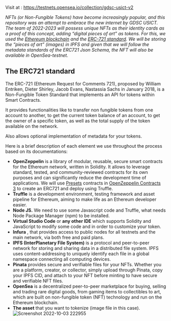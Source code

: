 Visit at : https://testnets.opensea.io/collection/gdsc-usict-v2


*NFTs (or Non-Fungible Tokens) have become increasingly popular, and this repository was an attempt to embrace the new internet by GDSC USICT. The team of 2022-2023 will possess unique NFTs as their identity cards as a proof of this concept, adding “digital pieces of art” as tokens. For this, we  used the [Ethereum blockchain](https://ethereum.org/en/) and the [ERC-721 standard](https://ethereum.org/es/developers/docs/standards/tokens/erc-721/). We will be storing the “pieces of art” (images) in IPFS and given that we will follow the metadata standards of the ERC721 Json Schema, the NFT will also be available in OpenSea-testnet.*

## T**he ERC721 standard**

The ERC-721 (Ethereum Request for Comments 721), proposed by William Entriken, Dieter Shirley, Jacob Evans, Nastassia Sachs in January 2018, is a Non-Fungible Token Standard that implements an API for tokens within Smart Contracts.

It provides functionalities like to transfer non fungible tokens from one account to another, to get the current token balance of an account, to get the owner of a specific token, as well as the total supply of the token available on the network.

Also allows optional implementation of metadata for your tokens.

Here is a brief description of each element we use throughout the process based on its documentations:

- **OpenZeppelin** is a library of modular, reusable, secure smart contracts for the Ethereum network, written in Solidity. It allows to leverage standard, tested, and community-reviewed contracts for its own purposes and can significantly reduce the development time of applications. We will use [Presets](https://docs.openzeppelin.com/contracts/3.x/api/presets) contracts in [OpenZeppelin Contracts 3](https://docs.openzeppelin.com/contracts/3.x/) to create an ERC721 and deploy using Truffle.
- **Truffle** is a development environment, testing framework and asset pipeline for Ethereum, aiming to make life as an Ethereum developer easier.
- **Node JS.** We need to use some Javascript code and Truffle, what needs Node Package Manager (npm) to be installed.
- **Virtual Studio Code** or **any other IDE** which supports Solidity and JavaScript to modify some code and in order to customize your token.
- **Infura** , that provides access to public nodes for all testnets and the main network, via both free and paid plans.
- **IPFS (InterPlanetary File System)** is a protocol and peer-to-peer network for storing and sharing data in a distributed file system. IPFS uses content-addressing to uniquely identify each file in a global namespace connecting all computing devices.
- **Pinata** provides secure and verifiable files for your NFTs. Whether you are a platform, creator, or collector, simply upload through Pinata, copy your IPFS CID, and attach to your NFT before minting to have secure and verifiable NFT files.
- **OpenSea** is a decentralized peer-to-peer marketplace for buying, selling and trading rare digital goods, from gaming items to collectibles to art, which are built on non-fungible token (NFT) technology and run on the Ethereum blockchain.
- **The asset** that you want to tokenize (image file in this case).
![Screenshot 2022-10-03 222955](https://user-images.githubusercontent.com/108128949/193637672-e61d9759-9cd6-4982-9025-0542a6c39800.jpg)


